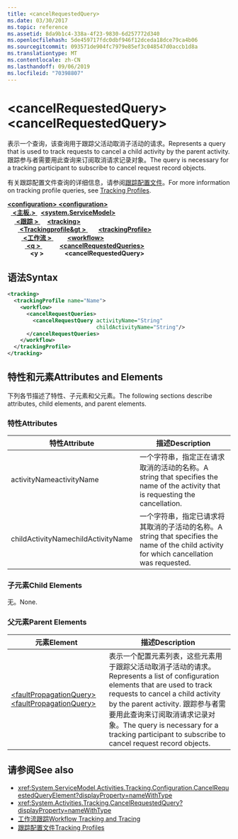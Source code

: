 ```yaml
---
title: <cancelRequestedQuery>
ms.date: 03/30/2017
ms.topic: reference
ms.assetid: 8da9b1c4-338a-4f23-9830-6d257772d340
ms.openlocfilehash: 5de459717fdc0dbf946f12dceda18dce79ca4b06
ms.sourcegitcommit: 093571de904fc7979e85ef3c048547d0accb1d8a
ms.translationtype: MT
ms.contentlocale: zh-CN
ms.lasthandoff: 09/06/2019
ms.locfileid: "70398807"
---
```

# <a name="cancelrequestedquery"></a><span data-ttu-id="00aba-101">\<cancelRequestedQuery></span><span class="sxs-lookup"><span data-stu-id="00aba-101">\<cancelRequestedQuery></span></span>
<span data-ttu-id="00aba-102">表示一个查询，该查询用于跟踪父活动取消子活动的请求。</span><span class="sxs-lookup"><span data-stu-id="00aba-102">Represents a query that is used to track requests to cancel a child activity by the parent activity.</span></span> <span data-ttu-id="00aba-103">跟踪参与者需要用此查询来订阅取消请求记录对象。</span><span class="sxs-lookup"><span data-stu-id="00aba-103">The query is necessary for a tracking participant to subscribe to cancel request record objects.</span></span>  
  
 <span data-ttu-id="00aba-104">有关跟踪配置文件查询的详细信息，请参阅[跟踪配置文件](../../../windows-workflow-foundation/tracking-profiles.md)。</span><span class="sxs-lookup"><span data-stu-id="00aba-104">For more information on tracking profile queries, see [Tracking Profiles](../../../windows-workflow-foundation/tracking-profiles.md).</span></span>  
  
<span data-ttu-id="00aba-105">[ **\<configuration>** ](../configuration-element.md)</span><span class="sxs-lookup"><span data-stu-id="00aba-105">[**\<configuration>**](../configuration-element.md)</span></span>\
<span data-ttu-id="00aba-106">&nbsp;&nbsp;[ **\<主板.>** ](system-servicemodel-of-workflow.md)</span><span class="sxs-lookup"><span data-stu-id="00aba-106">&nbsp;&nbsp;[**\<system.ServiceModel>**](system-servicemodel-of-workflow.md)</span></span>\
<span data-ttu-id="00aba-107">&nbsp;&nbsp;&nbsp;&nbsp;[ **\<跟踪 >** ](tracking.md)</span><span class="sxs-lookup"><span data-stu-id="00aba-107">&nbsp;&nbsp;&nbsp;&nbsp;[**\<tracking>**](tracking.md)</span></span>\
<span data-ttu-id="00aba-108">&nbsp;&nbsp;&nbsp;&nbsp;&nbsp;&nbsp;[ **\<Trackingprofile&gt >** ](trackingprofile.md)</span><span class="sxs-lookup"><span data-stu-id="00aba-108">&nbsp;&nbsp;&nbsp;&nbsp;&nbsp;&nbsp;[**\<trackingProfile>**](trackingprofile.md)</span></span>\
<span data-ttu-id="00aba-109">&nbsp;&nbsp;&nbsp;&nbsp;&nbsp;&nbsp;&nbsp;&nbsp;[ **\<工作流 >** ](workflow.md)</span><span class="sxs-lookup"><span data-stu-id="00aba-109">&nbsp;&nbsp;&nbsp;&nbsp;&nbsp;&nbsp;&nbsp;&nbsp;[**\<workflow>**](workflow.md)</span></span>\
<span data-ttu-id="00aba-110">&nbsp;&nbsp;&nbsp;&nbsp;&nbsp;&nbsp;&nbsp;&nbsp;&nbsp;&nbsp;[ **\<q >** ](cancelrequestedqueries.md)</span><span class="sxs-lookup"><span data-stu-id="00aba-110">&nbsp;&nbsp;&nbsp;&nbsp;&nbsp;&nbsp;&nbsp;&nbsp;&nbsp;&nbsp;[**\<cancelRequestedQueries>**](cancelrequestedqueries.md)</span></span>\
<span data-ttu-id="00aba-111">&nbsp;&nbsp;&nbsp;&nbsp;&nbsp;&nbsp;&nbsp;&nbsp;&nbsp;&nbsp;&nbsp;&nbsp; **\<y >**</span><span class="sxs-lookup"><span data-stu-id="00aba-111">&nbsp;&nbsp;&nbsp;&nbsp;&nbsp;&nbsp;&nbsp;&nbsp;&nbsp;&nbsp;&nbsp;&nbsp;**\<cancelRequestedQuery>**</span></span>  
  
## <a name="syntax"></a><span data-ttu-id="00aba-112">语法</span><span class="sxs-lookup"><span data-stu-id="00aba-112">Syntax</span></span>  
  
```xml  
<tracking>
  <trackingProfile name="Name">
    <workflow>
      <cancelRequestQueries>
        <cancelRequestQuery activityName="String" 
                            childActivityName="String"/>
      </cancelRequestQueries>
    </workflow>
  </trackingProfile>
</tracking>  
```  
  
## <a name="attributes-and-elements"></a><span data-ttu-id="00aba-113">特性和元素</span><span class="sxs-lookup"><span data-stu-id="00aba-113">Attributes and Elements</span></span>  
 <span data-ttu-id="00aba-114">下列各节描述了特性、子元素和父元素。</span><span class="sxs-lookup"><span data-stu-id="00aba-114">The following sections describe attributes, child elements, and parent elements.</span></span>  
  
### <a name="attributes"></a><span data-ttu-id="00aba-115">特性</span><span class="sxs-lookup"><span data-stu-id="00aba-115">Attributes</span></span>  
  
|<span data-ttu-id="00aba-116">特性</span><span class="sxs-lookup"><span data-stu-id="00aba-116">Attribute</span></span>|<span data-ttu-id="00aba-117">描述</span><span class="sxs-lookup"><span data-stu-id="00aba-117">Description</span></span>|  
|---------------|-----------------|  
|<span data-ttu-id="00aba-118">activityName</span><span class="sxs-lookup"><span data-stu-id="00aba-118">activityName</span></span>|<span data-ttu-id="00aba-119">一个字符串，指定正在请求取消的活动的名称。</span><span class="sxs-lookup"><span data-stu-id="00aba-119">A string that specifies the name of the activity that is requesting the cancellation.</span></span>|  
|<span data-ttu-id="00aba-120">childActivityName</span><span class="sxs-lookup"><span data-stu-id="00aba-120">childActivityName</span></span>|<span data-ttu-id="00aba-121">一个字符串，指定已请求将其取消的子活动的名称。</span><span class="sxs-lookup"><span data-stu-id="00aba-121">A string that specifies the name of the child activity for which cancellation was requested.</span></span>|  
  
### <a name="child-elements"></a><span data-ttu-id="00aba-122">子元素</span><span class="sxs-lookup"><span data-stu-id="00aba-122">Child Elements</span></span>  
 <span data-ttu-id="00aba-123">无。</span><span class="sxs-lookup"><span data-stu-id="00aba-123">None.</span></span>  
  
### <a name="parent-elements"></a><span data-ttu-id="00aba-124">父元素</span><span class="sxs-lookup"><span data-stu-id="00aba-124">Parent Elements</span></span>  
  
|<span data-ttu-id="00aba-125">元素</span><span class="sxs-lookup"><span data-stu-id="00aba-125">Element</span></span>|<span data-ttu-id="00aba-126">描述</span><span class="sxs-lookup"><span data-stu-id="00aba-126">Description</span></span>|  
|-------------|-----------------|  
|[<span data-ttu-id="00aba-127">\<faultPropagationQuery></span><span class="sxs-lookup"><span data-stu-id="00aba-127">\<faultPropagationQuery></span></span>](faultpropagationquery.md)|<span data-ttu-id="00aba-128">表示一个配置元素列表，这些元素用于跟踪父活动取消子活动的请求。</span><span class="sxs-lookup"><span data-stu-id="00aba-128">Represents a list of configuration elements that are used to track requests to cancel a child activity by the parent activity.</span></span> <span data-ttu-id="00aba-129">跟踪参与者需要用此查询来订阅取消请求记录对象。</span><span class="sxs-lookup"><span data-stu-id="00aba-129">The query is necessary for a tracking participant to subscribe to cancel request record objects.</span></span>|  
  
## <a name="see-also"></a><span data-ttu-id="00aba-130">请参阅</span><span class="sxs-lookup"><span data-stu-id="00aba-130">See also</span></span>

- <xref:System.ServiceModel.Activities.Tracking.Configuration.CancelRequestedQueryElement?displayProperty=nameWithType>
- <xref:System.Activities.Tracking.CancelRequestedQuery?displayProperty=nameWithType>
- [<span data-ttu-id="00aba-131">工作流跟踪</span><span class="sxs-lookup"><span data-stu-id="00aba-131">Workflow Tracking and Tracing</span></span>](../../../windows-workflow-foundation/workflow-tracking-and-tracing.md)
- [<span data-ttu-id="00aba-132">跟踪配置文件</span><span class="sxs-lookup"><span data-stu-id="00aba-132">Tracking Profiles</span></span>](../../../windows-workflow-foundation/tracking-profiles.md)
